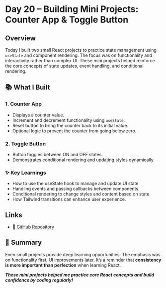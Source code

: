# Day 20 – Building Mini Projects: Counter App & Toggle Button

## Overview
Today I built two small React projects to practice state management using `useState` and component rendering. The focus was on functionality and interactivity rather than complex UI. These mini projects helped reinforce the core concepts of state updates, event handling, and conditional rendering.

## 📚 What I Built

### 1. Counter App
- Displays a counter value.
- Increment and decrement functionality using `useState`.
- Reset button to bring the counter back to its initial value.
- Optional logic to prevent the counter from going below zero.

### 2. Toggle Button
- Button toggles between ON and OFF states.
- Demonstrates conditional rendering and updating styles dynamically.

### ✨ Key Learnings
- How to use the useState hook to manage and update UI state.
- Handling events and passing callbacks between components.
- Conditional rendering to change styles and content based on state.
- How Tailwind transitions can enhance user experience.

## Links
- 🔗 [GitHub Repository](https://github.com/ReetuGupta/Mini_Projects_React)

## 🧠 Summary

Even small projects provide deep learning opportunities. The emphasis was on functionality first, UI improvements later. It’s a reminder that **consistency is more important than perfection** when learning React.

***These mini projects helped me practice core React concepts and build confidence by coding regularly!***